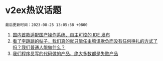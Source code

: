 # v2ex热议话题

`最后更新时间：2023-08-25 13:05:58 +0800`

1. [国内首款适配国产操作系统、自主可控的 IDE 发布](https://www.v2ex.com/t/968064)
1. [看了李跳跳的帖子，我们真的就只能任由腾讯欺负而没有任何挣扎的方式了吗？我们普通人能做什么？](https://www.v2ex.com/t/968150)
1. [我们程序员写的代码做的产品，绝大多数都是失败产品](https://www.v2ex.com/t/968003)

